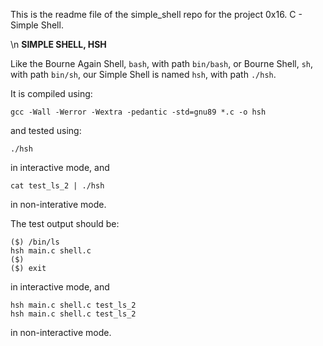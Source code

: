 This is the readme file of the simple\_shell repo for the project 0x16. C - Simple Shell.

\n
**SIMPLE SHELL, HSH**

Like the Bourne Again Shell, `bash`, with path `bin/bash`, or
Bourne Shell, `sh`, with path `bin/sh`,
our Simple Shell is named `hsh`, with path `./hsh`.

It is compiled using:

	gcc -Wall -Werror -Wextra -pedantic -std=gnu89 *.c -o hsh

and tested using:

	./hsh

in interactive mode, and

	cat test_ls_2 | ./hsh

in non-interative mode.

The test output should be:

	($) /bin/ls
	hsh main.c shell.c
	($)
	($) exit

in interactive mode, and

	hsh main.c shell.c test_ls_2
	hsh main.c shell.c test_ls_2

in non-interactive mode.

